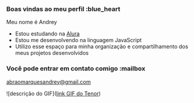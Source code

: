 ### Boas vindas ao meu perfil :blue_heart

Meu nome é Andrey

- Estou estudando na [Alura](https://www.alura.com.br)
- Estou me desenvolvendo na linguagem JavaScript
- Utilizo esse espaço para minha organização e compartilhamento dos meus projetos desenvolvidos

### Você pode entrar em contato comigo :mailbox

abraomarquesandrey@gmail.com

![descrição do GIF]([link GIF do Tenor](https://tenor.com/pt-BR/view/comemorando-palmeiras-palmeirense-ganhamos-vit%C3%B3ria-gif-1484876202432838773))
